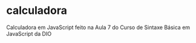 # calculadora
Calculadora em JavaScript  feito na Aula 7 do Curso de Sintaxe Básica em JavaScript da DIO
